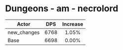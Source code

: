 # Dungeons - am - necrolord
| Actor | DPS | Increase |
|---|:---:|:---:|
|new_changes|6768|1.05%|
|Base|6698|0.00%|
